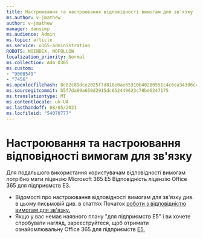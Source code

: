 ```yaml
---
title: Настроювання та настроювання відповідності вимогам для зв'язку
ms.author: v-jmathew
author: v-jmathew
manager: dansimp
ms.audience: Admin
ms.topic: article
ms.service: o365-administration
ROBOTS: NOINDEX, NOFOLLOW
localization_priority: Normal
ms.collection: Adm_O365
ms.custom:
- "9000549"
- "7456"
ms.openlocfilehash: 8c82c89dce2025f7d818e0ae65310b40200551c4c6ea34306c4104dc8557efcf
ms.sourcegitcommit: b5f7da89a650d2915dc652449623c78be6247175
ms.translationtype: MT
ms.contentlocale: uk-UA
ms.lasthandoff: 08/05/2021
ms.locfileid: "54070777"
---
```

# <a name="set-up-and-configure-communication-compliance"></a>Настроювання та настроювання відповідності вимогам для зв'язку

Для подальшого використання користувачам відповідності вимогам потрібно мати ліцензію Microsoft 365 E5 Відповідність ліцензію Office 365 для підприємств E3.

* Відомості про настроювання відповідності вимогам для зв'язку див. в цьому письмовій див. в статтях Початок [роботи з відповідністю вимогам для зв'язку.](https://go.microsoft.com/fwlink/?linkid=2111549)
* Якщо у вас немає наявного плану "для підприємств E5" і ви хочете спробувати нагляд, зареєструйтеся, щоб отримати ознайомлювальну Office 365 для підприємств [E5.](https://go.microsoft.com/fwlink/p/?LinkID=698279)

